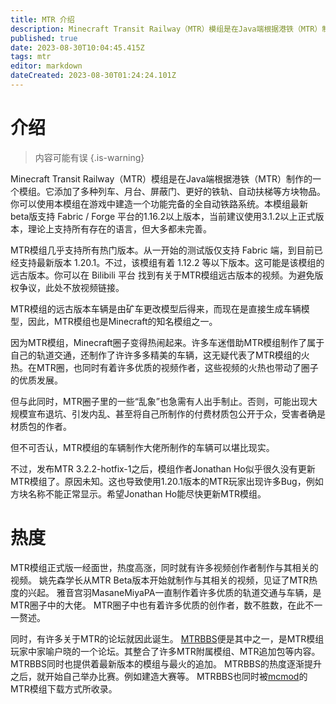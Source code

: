 ```yaml
---
title: MTR 介绍
description: Minecraft Transit Railway（MTR）模组是在Java端根据港铁（MTR）制作的一个模组。它添加了多种列车、月台、屏蔽门、更好的铁轨、自动扶梯等方块物品。你可以使用本模组在游戏中建造一个功能完备的全自动铁路系统。
published: true
date: 2023-08-30T10:04:45.415Z
tags: mtr
editor: markdown
dateCreated: 2023-08-30T01:24:24.101Z
---
```


# 介绍
> 内容可能有误
{.is-warning}

Minecraft Transit Railway（MTR）模组是在Java端根据港铁（MTR）制作的一个模组。它添加了多种列车、月台、屏蔽门、更好的铁轨、自动扶梯等方块物品。你可以使用本模组在游戏中建造一个功能完备的全自动铁路系统。本模组最新beta版支持 Fabric / Forge 平台的1.16.2以上版本，当前建议使用3.1.2以上正式版本，理论上支持所有存在的语言，但大多都未完善。

MTR模组几乎支持所有热门版本。从一开始的测试版仅支持 Fabric 端，到目前已经支持最新版本 1.20.1。不过，该模组有着 1.12.2 等以下版本。这可能是该模组的远古版本。你可以在 Bilibili 平台 找到有关于MTR模组远古版本的视频。为避免版权争议，此处不放视频链接。

MTR模组的远古版本车辆是由矿车更改模型后得来，而现在是直接生成车辆模型，因此，MTR模组也是Minecraft的知名模组之一。

因为MTR模组，Minecraft圈子变得热闹起来。许多车迷借助MTR模组制作了属于自己的轨道交通，还制作了许许多多精美的车辆，这无疑代表了MTR模组的火热。在MTR圈，也同时有着许多优质的视频作者，这些视频的火热也带动了圈子的优质发展。

但与此同时，MTR圈子里的一些“乱象”也急需有人出手制止。否则，可能出现大规模宣布退坑、引发内乱、甚至将自己所制作的付费材质包公开于众，受害者确是材质包的作者。

但不可否认，MTR模组的车辆制作大佬所制作的车辆可以堪比现实。

不过，发布MTR 3.2.2-hotfix-1之后，模组作者Jonathan Ho似乎很久没有更新MTR模组了。原因未知。这也导致使用1.20.1版本的MTR玩家出现许多Bug，例如方块名称不能正常显示。希望Jonathan Ho能尽快更新MTR模组。
# 热度
MTR模组正式版一经面世，热度高涨，同时就有许多视频创作者制作与其相关的视频。
姚先森学长从MTR Beta版本开始就制作与其相关的视频，见证了MTR热度的兴起。
雅音宫羽MasaneMiyaPA一直制作着许多优质的轨道交通与车辆，是MTR圈子中的大佬。
MTR圈子中也有着许多优质的创作者，数不胜数，在此不一一赘述。

同时，有许多关于MTR的论坛就因此诞生。
[MTRBBS](https://www.mtrbbs.top)便是其中之一，是MTR模组玩家中家喻户晓的一个论坛。其整合了许多MTR附属模组、MTR追加包等内容。MTRBBS同时也提供着最新版本的模组与最火的追加。
MTRBBS的热度逐渐提升之后，就开始自己举办比赛。例如建造大赛等。
MTRBBS也同时被[mcmod](https://mcmod.cn)的MTR模组下载方式所收录。
